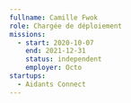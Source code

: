 ```yaml
---
fullname: Camille Fwok
role: Chargée de déploiement
missions:
  - start: 2020-10-07
    end: 2021-12-31
    status: independent
    employer: Octo
startups:
  - Aidants Connect
---
```

